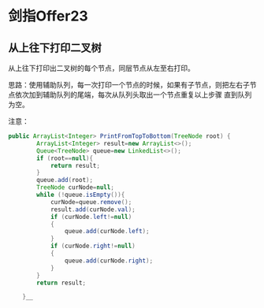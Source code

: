 # 剑指Offer23
## 从上往下打印二叉树
从上往下打印出二叉树的每个节点，同层节点从左至右打印。

思路：使用辅助队列，每一次打印一个节点的时候，如果有子节点，则把左右子节点依次加到辅助队列的尾端，每次从队列头取出一个节点重复以上步骤 直到队列为空。

注意：

```java
public ArrayList<Integer> PrintFromTopToBottom(TreeNode root) {
        ArrayList<Integer> result=new ArrayList<>();
        Queue<TreeNode> queue=new LinkedList<>();
        if (root==null){
            return result;
        }
        queue.add(root);
        TreeNode curNode=null;
        while (!queue.isEmpty()){
            curNode=queue.remove();
            result.add(curNode.val);
            if (curNode.left!=null)
            {
                queue.add(curNode.left);
            }
            if (curNode.right!=null)
            {
                queue.add(curNode.right);
            }
        }
        return result;

    }__
```
